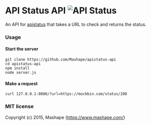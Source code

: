 # API Status API ![API Status](https://img.shields.io/badge/API-online-brightgreen.svg)

An API for [apistatus](https://github.com/Mashape/apistatus) that takes a URL to check and returns the status. 

### Usage

#### Start the server

```
git clone https://github.com/Mashape/apistatus-api
cd apistatus-api
npm install
node server.js
```

#### Make a request

```
curl 127.0.0.1:8080/?url=https://mockbin.com/status/200
```

### MIT license

Copyright (c) 2015, Mashape (https://www.mashape.com/)
